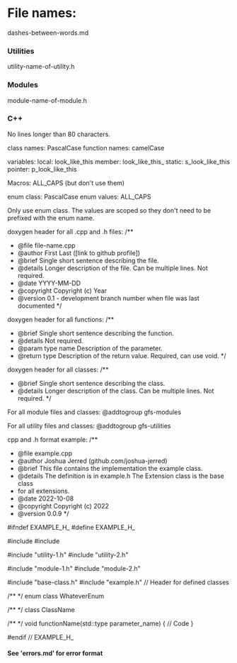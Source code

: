 # File names:
dashes-between-words.md

### Utilities
utility-name-of-utility.h
### Modules
module-name-of-module.h

### C++
No lines longer than 80 characters.

class names: PascalCase
function names: camelCase

variables:
local: look_like_this
member: look_like_this_
static: s_look_like_this
pointer: p_look_like_this

Macros: ALL_CAPS (but don't use them)

enum class: PascalCase
enum values: ALL_CAPS

Only use enum class. The values are scoped so they don't need to be prefixed 
with the enum name.

doxygen header for all .cpp and .h files:
/**
 * @file file-name.cpp
 * @author First Last ([link to github profile])
 * @brief Single short sentence describing the file.
 * @details Longer description of the file. Can be multiple lines. Not required.
 * @date YYYY-MM-DD
 * @copyright Copyright (c) Year
 * @version 0.1 - development branch number when file was last documented
 */

doxygen header for all functions:
/**
 * @brief Single short sentence describing the function.
 * @details Not required.
 * @param type name Description of the parameter.
 * @return type Description of the return value. Required, can use void.
 */

doxygen header for all classes:
/**
 * @brief Single short sentence describing the class.
 * @details Longer description of the class. Can be multiple lines. Not required.
 */

For all module files and classes:
@addtogroup gfs-modules

For all utility files and classes:
@addtogroup gfs-utilities

cpp and .h format example:
/**
 * @file example.cpp
 * @author Joshua Jerred (github.com/joshua-jerred)
 * @brief This file contains the implementation the example class.
 * @details The definition is in example.h The Extension class is the base class 
 * for all extensions. 
 * @date 2022-10-08
 * @copyright Copyright (c) 2022
 * @version 0.0.9
 */

#ifndef EXAMPLE_H_
#define EXAMPLE_H_

#include <stdlib1>
#include <stdlib2>

#include "utility-1.h"
#include "utility-2.h"

#include "module-1.h"
#include "module-2.h"

#include "base-class.h"
#include "example.h" // Header for defined classes

/**
 */
enum class WhateverEnum

/**
 */
class ClassName

/**
 */
void functionName(std::type parameter_name) {
    // Code
}

#endif // EXAMPLE_H_

#### See 'errors.md' for error format